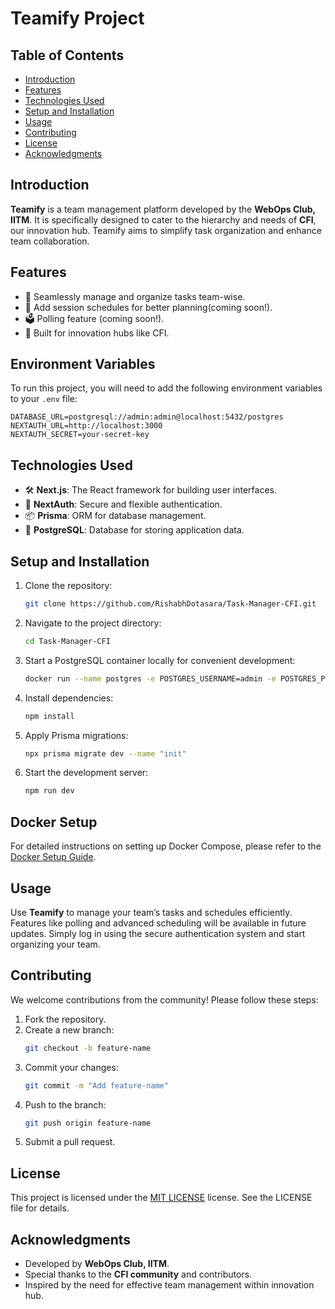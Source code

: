 # Teamify Project

## Table of Contents
- [Introduction](#introduction)
- [Features](#features)
- [Technologies Used](#technologies-used)
- [Setup and Installation](#setup-and-installation)
- [Usage](#usage)
- [Contributing](#contributing)
- [License](#license)
- [Acknowledgments](#acknowledgments)

## Introduction

**Teamify** is a team management platform developed by the **WebOps Club, IITM**. It is specifically designed to cater to the hierarchy and needs of **CFI**, our innovation hub. Teamify aims to simplify task organization and enhance team collaboration.

## Features

- 🌟 Seamlessly manage and organize tasks team-wise.
- 📅 Add session schedules for better planning(coming soon!).
- 🗳️ Polling feature (coming soon!).
- 🚀 Built for innovation hubs like CFI.
## Environment Variables

To run this project, you will need to add the following environment variables to your `.env` file:

```plaintext
DATABASE_URL=postgresql://admin:admin@localhost:5432/postgres
NEXTAUTH_URL=http://localhost:3000
NEXTAUTH_SECRET=your-secret-key
```
## Technologies Used

- 🛠️ **Next.js**: The React framework for building user interfaces.
- 🔑 **NextAuth**: Secure and flexible authentication.
- 📦 **Prisma**: ORM for database management.
- 🐘 **PostgreSQL**: Database for storing application data.

## Setup and Installation

1. Clone the repository:
   ```bash
   git clone https://github.com/RishabhDotasara/Task-Manager-CFI.git
   ```
2. Navigate to the project directory:
   ```bash
   cd Task-Manager-CFI
   ```
3. Start a PostgreSQL container locally for convenient development:
   ```bash
   docker run --name postgres -e POSTGRES_USERNAME=admin -e POSTGRES_PASSWORD=admin -p 5432:5432 -d postgres
   ```
4. Install dependencies:
   ```bash
   npm install
   ```
5. Apply Prisma migrations:
   ```bash
   npx prisma migrate dev --name "init"
   ```
6. Start the development server:
   ```bash
   npm run dev
   ```

## Docker Setup

For detailed instructions on setting up Docker Compose, please refer to the [Docker Setup Guide](./contributing/dockerSetup.md).


## Usage

Use **Teamify** to manage your team’s tasks and schedules efficiently. Features like polling and advanced scheduling will be available in future updates. Simply log in using the secure authentication system and start organizing your team.

## Contributing

We welcome contributions from the community! Please follow these steps:

1. Fork the repository.
2. Create a new branch:
   ```bash
   git checkout -b feature-name
   ```
3. Commit your changes:
   ```bash
   git commit -m "Add feature-name"
   ```
4. Push to the branch:
   ```bash
   git push origin feature-name
   ```
5. Submit a pull request.

## License

This project is licensed under the [MIT LICENSE](./LICENSE.md) license. See the LICENSE file for details.

## Acknowledgments

- Developed by **WebOps Club, IITM**.
- Special thanks to the **CFI community** and contributors.
- Inspired by the need for effective team management within innovation hub.
